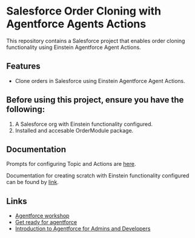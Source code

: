 # Salesforce Order Cloning with Agentforce Agents Actions

This repository contains a Salesforce project that enables order cloning functionality using Einstein Agentforce Agent Actions.

## Features

- Clone orders in Salesforce using Einstein Agentforce Agent Actions.

## Before using this project, ensure you have the following:

1. A Salesforce org with Einstein functionality configured.
2. Installed and accesable OrderModule package.

## Documentation
Prompts for configuring Topic and Actions are [here](prompts.md).

Documentation for creating scratch with Einstein functionality configured can be found by [link](https://confluence.customertimes.com/display/CTTraining/Einstein+Agentforce+actions).  

## Links

- [Agentforce workshop](https://developer.salesforce.com/agentforce-workshop/getting-started/overview)
- [Get ready for agentforce](https://trailhead.salesforce.com/content/learn/trails/get-ready-for-agentforce)
- [Introduction to Agentforce for Admins and Developers](https://www.salesforce.com/plus/experience/dreamforce_2024/series/developers_at_dreamforce_2024/episode/episode-s1e8)